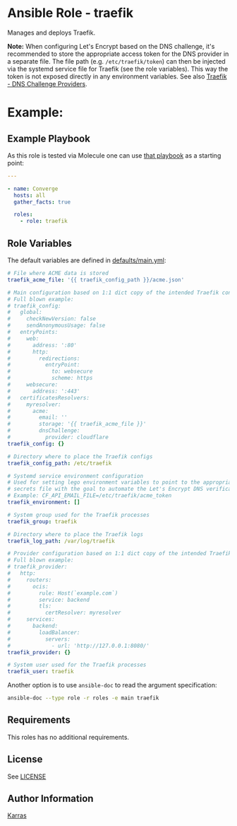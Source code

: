 # Ansible Role - traefik

Manages and deploys Traefik.

**Note:** When configuring Let's Encrypt based on the DNS challenge, it's
recommended to store the appropriate access token for the DNS provider in a
separate file. The file path (e.g. `/etc/traefik/token`) can then be injected
via the systemd service file for Traefik (see the role variables). This way the
token is not exposed directly in any environment variables. See also [Traefik -
DNS Challenge Providers](https://doc.traefik.io/traefik/https/acme/#providers).

# Example: 

## Example Playbook

As this role is tested via Molecule one can use [that
playbook](./molecule/default/converge.yml) as a starting point:

```yaml
---

- name: Converge
  hosts: all
  gather_facts: true

  roles:
    - role: traefik
```

## Role Variables

The default variables are defined in [defaults/main.yml](./defaults/main.yml):

```yaml
# File where ACME data is stored
traefik_acme_file: '{{ traefik_config_path }}/acme.json'

# Main configuration based on 1:1 dict copy of the intended Traefik config
# Full blown example:
# traefik_config:
#   global:
#     checkNewVersion: false
#     sendAnonymousUsage: false
#   entryPoints:
#     web:
#       address: ':80'
#       http:
#         redirections:
#           entryPoint:
#             to: websecure
#             scheme: https
#     websecure:
#       address: ':443'
#   certificatesResolvers:
#     myresolver:
#       acme:
#         email: ''
#         storage: '{{ traefik_acme_file }}'
#         dnsChallenge:
#           provider: cloudflare
traefik_config: {}

# Directory where to place the Traefik configs
traefik_config_path: /etc/traefik

# Systemd service environment configuration
# Used for setting lego environment variables to point to the appropriate
# secrets file with the goal to automate the Let's Encrypt DNS verification
# Example: CF_API_EMAIL_FILE=/etc/traefik/acme_token
traefik_environment: []

# System group used for the Traefik processes
traefik_group: traefik

# Directory where to place the Traefik logs
traefik_log_path: /var/log/traefik

# Provider configuration based on 1:1 dict copy of the intended Traefik config
# Full blown example:
# traefik_provider:
#   http:
#     routers:
#       ocis:
#         rule: Host(`example.com`)
#         service: backend
#         tls:
#           certResolver: myresolver
#     services:
#       backend:
#         loadBalancer:
#           servers:
#             - url: 'http://127.0.0.1:8080/'
traefik_provider: {}

# System user used for the Traefik processes
traefik_user: traefik
```

Another option is to use `ansible-doc` to read the argument specification:

```sh
ansible-doc --type role -r roles -e main traefik
```

## Requirements

This roles has no additional requirements.

## License

See [LICENSE](./LICENSE)

## Author Information

[Karras](https://github.com/karras)
